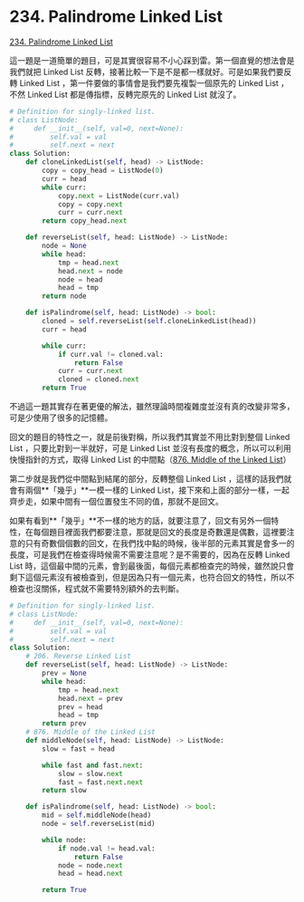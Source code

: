 # 234. Palindrome Linked List

[234. Palindrome Linked List](https://leetcode.com/problems/palindrome-linked-list/)

這一題是一道簡單的題目，可是其實很容易不小心踩到雷。第一個直覺的想法會是我們就把 Linked List 反轉，接著比較一下是不是都一樣就好。可是如果我們要反轉 Linked List ，第一件要做的事情會是我們要先複製一個原先的 Linked List ，不然 Linked List 都是傳指標，反轉完原先的 Linked List 就沒了。

```python
# Definition for singly-linked list.
# class ListNode:
#     def __init__(self, val=0, next=None):
#         self.val = val
#         self.next = next
class Solution:
    def cloneLinkedList(self, head) -> ListNode:
        copy = copy_head = ListNode(0)
        curr = head
        while curr:
            copy.next = ListNode(curr.val)
            copy = copy.next
            curr = curr.next
        return copy_head.next

    def reverseList(self, head: ListNode) -> ListNode:
        node = None
        while head:
            tmp = head.next
            head.next = node
            node = head
            head = tmp
        return node

    def isPalindrome(self, head: ListNode) -> bool:
        cloned = self.reverseList(self.cloneLinkedList(head))
        curr = head

        while curr:
            if curr.val != cloned.val:
                return False
            curr = curr.next
            cloned = cloned.next
        return True
```

不過這一題其實存在著更優的解法，雖然理論時間複雜度並沒有真的改變非常多，可是少使用了很多的記憶體。

回文的題目的特性之一，就是前後對稱，所以我們其實並不用比對到整個 Linked List ，只要比對到一半就好，可是 Linked List 並沒有長度的概念，所以可以利用快慢指針的方式，取得 Linked List 的中間點（[876. Middle of the Linked List](../../problems/linked-list/middle-of-the-linked-list.md)）

第二步就是我們從中間點到結尾的部分，反轉整個 Linked List ，這樣的話我們就會有兩個**「幾乎」**一模一樣的 Linked List，接下來和上面的部分一樣，一起齊步走，如果中間有一個位置發生不同的值，那就不是回文。

如果有看到**「幾乎」**不一樣的地方的話，就要注意了，回文有另外一個特性，在每個題目裡面我們都要注意，那就是回文的長度是奇數還是偶數，這裡要注意的只有奇數個個數的回文，在我們找中點的時候，後半部的元素其實是會多一的長度，可是我們在檢查得時候需不需要注意呢？是不需要的，因為在反轉 Linked List 時，這個最中間的元素，會到最後面，每個元素都檢查完的時候，雖然說只會剩下這個元素沒有被檢查到，但是因為只有一個元素，也符合回文的特性，所以不檢查也沒關係，程式就不需要特別額外的去判斷。

```python
# Definition for singly-linked list.
# class ListNode:
#     def __init__(self, val=0, next=None):
#         self.val = val
#         self.next = next
class Solution:
    # 206. Reverse Linked List
    def reverseList(self, head: ListNode) -> ListNode:
        prev = None
        while head:
            tmp = head.next
            head.next = prev
            prev = head
            head = tmp
        return prev
    # 876. Middle of the Linked List
    def middleNode(self, head: ListNode) -> ListNode:
        slow = fast = head

        while fast and fast.next:
            slow = slow.next
            fast = fast.next.next
        return slow

    def isPalindrome(self, head: ListNode) -> bool:
        mid = self.middleNode(head) 
        node = self.reverseList(mid)

        while node:
            if node.val != head.val:
                return False
            node = node.next
            head = head.next

        return True
```

